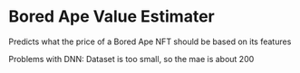 # Bored Ape Value Estimater

Predicts what the price of a Bored Ape NFT should be based on its features

Problems with DNN: Dataset is too small, so the mae is about 200
